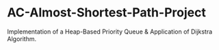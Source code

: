 # AC-Almost-Shortest-Path-Project
Implementation of a Heap-Based Priority Queue &amp; Application of Dijkstra Algorithm.
